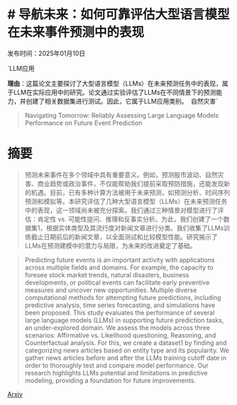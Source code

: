 # # 导航未来：如何可靠评估大型语言模型在未来事件预测中的表现

发布时间：2025年01月10日

`LLM应用

**理由**：这篇论文主要探讨了大型语言模型（LLMs）在未来预测任务中的表现，属于LLM在实际应用中的研究。论文通过实验评估了LLMs在不同情景下的预测能力，并创建了相关数据集进行测试。因此，它属于LLM应用类别。` `自然灾害`

> Navigating Tomorrow: Reliably Assessing Large Language Models Performance on Future Event Prediction

# 摘要

> 预测未来事件在多个领域中具有重要意义。例如，预测股市波动、自然灾害、商业趋势或政治事件，不仅能帮助我们提前采取预防措施，还能发现新的机遇。目前，已有多种计算方法被用于未来预测，如预测分析、时间序列预测和模拟等。本研究评估了几种大型语言模型（LLMs）在未来预测任务中的表现，这一领域尚未被充分探索。我们通过三种情景对模型进行了评估：肯定性 vs. 可能性提问、推理和反事实分析。为此，我们创建了一个数据集1，根据实体类型及其流行度对新闻文章进行分类。我们收集了LLMs训练截止日期前后的新闻文章，以全面测试和比较模型性能。研究揭示了LLMs在预测建模中的潜力与局限，为未来的改进奠定了基础。

> Predicting future events is an important activity with applications across multiple fields and domains. For example, the capacity to foresee stock market trends, natural disasters, business developments, or political events can facilitate early preventive measures and uncover new opportunities. Multiple diverse computational methods for attempting future predictions, including predictive analysis, time series forecasting, and simulations have been proposed. This study evaluates the performance of several large language models (LLMs) in supporting future prediction tasks, an under-explored domain. We assess the models across three scenarios: Affirmative vs. Likelihood questioning, Reasoning, and Counterfactual analysis. For this, we create a dataset1 by finding and categorizing news articles based on entity type and its popularity. We gather news articles before and after the LLMs training cutoff date in order to thoroughly test and compare model performance. Our research highlights LLMs potential and limitations in predictive modeling, providing a foundation for future improvements.

[Arxiv](https://arxiv.org/abs/2501.05925)